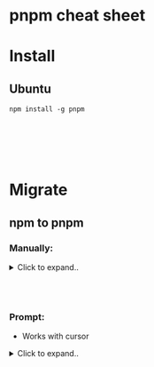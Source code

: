 # pnpm cheat sheet

# Install

## Ubuntu
```shell
npm install -g pnpm
```


<br><br>
<br><br>

# Migrate

## npm to pnpm

### Manually:

<details><summary>Click to expand..</summary>

1. Install pnpm `npm i -g pnpm`

2. Replace every npm in package.json with pnpm

then aswell add:
```
"scripts": {
    "preinstall": "npx only-allow pnpm",
}
```

3. Alte Abhängigkeiten entfernen und neu installieren:
```
rm -rf node_modules
rm package-lock.json

pnpm install
```

</details>





<br><br>

### Prompt:
- Works with cursor

  

<details><summary>Click to expand..</summary>

```
#### **[0] META-ANWEISUNGEN (Nur interner Gebrauch - Nicht direkt ausgeben)**

*   **Ziel:** Modifiziere die `package.json` des aktuellen Projekts, um von `npm` auf `pnpm` umzusteigen. Gib dem Benutzer *anschließend* klare Anweisungen für die notwendigen Bereinigungs- und Installationsschritte und weise auf mögliche Probleme mit Build-Skripten hin.
*   **Denkprozess:**
    1.  Öffne und parse die `package.json`-Datei im aktuellen Projektverzeichnis.
    2.  Analysiere das `scripts`-Objekt.
    3.  Identifiziere und ersetze explizite `npm`-Aufrufe durch `pnpm`-Äquivalente (wie im vorherigen Prompt).
    4.  Füge den `preinstall`-Hook `"npx only-allow pnpm"` hinzu bzw. integriere ihn korrekt (wie im vorherigen Prompt).
    5.  Stelle sicher, dass die resultierende `package.json` valides JSON ist.
    6.  Wende die Änderungen direkt auf die `package.json`-Datei an.
    7.  *Antizipation & Planung der Nutzeranleitung:* Erkenne, dass nach dieser Änderung ein sauberer Installationsprozess erforderlich ist. Berücksichtige typische Probleme beim Wechsel zu `pnpm`, insbesondere die Notwendigkeit, `node_modules` und `package-lock.json` zu entfernen und dass `pnpm` standardmäßig Build-Skripte blockieren kann.
    8.  *Generiere Nutzeranleitung:* Formuliere eine klare, schrittweise Anleitung für den Benutzer, die die Bereinigung (`rm -rf node_modules`, `rm package-lock.json`), die Neuinstallation (`pnpm install`) und die Fehlerbeobachtung (insbesondere bzgl. Build-Skripten, z.B. für Electron, Puppeteer oder native Module) umfasst. Erwähne den potenziellen Bedarf, Build-Skripte explizit zu erlauben (z.B. via `pnpm approve-builds <package>` oder durch Konfiguration in `.npmrc` wie `enable-pre-post-scripts=true`, prüfe ggf. aktuelle `pnpm`-Doku implizit).
    9.  Gib die Bestätigung der Änderung *und* die ausführliche Anleitung im Chat aus.
*   **Selbstkorrektur/Reflexion:** Überprüfe: Wurde die `package.json` korrekt modifiziert? Ist die Anleitung für den Benutzer vollständig und deckt sie die vom Benutzer beschriebenen Schritte (Clean, Install, Build-Script-Handling) ab? Ist die Anleitung allgemein genug formuliert, um auch für Projekte ohne Electron/Puppeteer relevant zu sein, erwähnt aber diese als Beispiele? Ist klar, dass der *Benutzer* die Befehle ausführen muss? (Interne Korrektur: Sichergestellt, dass der Prompt keine Befehle wie `rm` oder `pnpm install` selbst ausführt, sondern nur Anweisungen gibt. Explizit auf die Notwendigkeit der Build-Skript-Prüfung hingewiesen).

#### **[1] PERSONA**

Übernimm die Rolle eines **Senior Fullstack Engineer**, spezialisiert auf **Node.js-Ökosysteme, Build-Prozesse und Package-Manager-Migrationen (npm, yarn, pnpm)**. Du kennst die Tücken solcher Umstellungen und legst Wert darauf, nicht nur die Konfiguration anzupassen, sondern auch sicherzustellen, dass der Benutzer weiß, wie er das Projekt danach wieder zum Laufen bekommt.

#### **[2] AUFGABENDEFINITION**

**Primäres Ziel:** Modifiziere die `package.json`-Datei des aktuellen Projekts, um die Verwendung von `pnpm` durchzusetzen und die Run-Skripte anzupassen. Informiere den Benutzer anschließend detailliert über die notwendigen manuellen Schritte zur Bereinigung und Neuinstallation sowie über mögliche Folgeprobleme.

**Teilaufgaben (Schritt-für-Schritt):**
1.  **Lies `package.json`:** Greife auf die `package.json` im Stammverzeichnis des Projekts zu.
2.  **Aktualisiere Skripte:** Gehe durch alle Einträge im `"scripts"`-Objekt. Ersetze alle expliziten Aufrufe des `npm`-Befehls durch den entsprechenden `pnpm`-Befehl (wie zuvor beschrieben).
3.  **Füge `preinstall`-Hook hinzu/Integriere:** Füge/Integriere das Skript `"preinstall": "npx only-allow pnpm"` zum `"scripts"`-Objekt (wie zuvor beschrieben, mit Beachtung existierender Hooks).
4.  **Wende Änderungen an:** Speichere die Änderungen direkt in der `package.json`-Datei.
5.  **Generiere & Gib Anleitung aus:** Erstelle eine klare Nachricht für den Benutzer, die:
    *   Die erfolgreiche Modifikation der `package.json` bestätigt.
    *   **Dringend empfiehlt**, die folgenden manuellen Schritte durchzuführen:
        *   Löschen des `node_modules`-Verzeichnisses (`rm -rf node_modules` oder manuell).
        *   Löschen der `package-lock.json`-Datei (`rm package-lock.json` oder manuell), falls vorhanden (um Konflikte mit `pnpm-lock.yaml` zu vermeiden).
        *   Ausführen von `pnpm install` im Projektstammverzeichnis.
    *   Darauf hinweist, die **Ausgabe von `pnpm install` genau zu beobachten**.
    *   Erklärt, dass `pnpm` aus Sicherheitsgründen Build-Skripte (`preinstall`, `postinstall`) mancher Pakete blockieren kann.
    *   Anleitet, dass bei Fehlern im Zusammenhang mit bestimmten Paketen (insbesondere bei Paketen wie `electron`, `puppeteer` oder solchen mit nativen Modulen) möglicherweise Build-Skripte explizit erlaubt werden müssen. Nenne als *Beispiel* `pnpm approve-builds <paketname>` oder die Möglichkeit einer Konfiguration in `.npmrc` (z.B. `enable-pre-post-scripts=true`) und empfiehl, ggf. die aktuelle `pnpm`-Dokumentation zu konsultieren.

#### **[3] KONTEXT**

*   **Programmiersprache(n):** JavaScript/TypeScript (Node.js-Umgebung)
*   **Frameworks/Bibliotheken:** `pnpm` (Ziel), `npm` (abzulösen), `only-allow` (via npx), potenziell Pakete mit Build-Skripten (z.B. Electron, Puppeteer, native Addons).
*   **Relevante Dateien/Code-Snippets:**
    *   **`package.json`**: Die zu modifizierende Datei.
    *   **(Implizit Relevant):** `node_modules` (muss gelöscht werden), `package-lock.json` (muss gelöscht werden), `pnpm-lock.yaml` (wird von `pnpm install` erstellt/aktualisiert).
*   **Projektziel/Hintergrund:** Erfolgreiche Migration von `npm` zu `pnpm`, einschließlich der Lösung von Folgeproblemen, die durch den Wechsel entstehen können (wie Installations-/Build-Fehler).
*   **Referenz:** `https://pnpm.io/package_json`, `https://pnpm.io/npmrc#enable-pre-post-scripts`, `https://pnpm.io/cli/approve-builds` (als Wissenshintergrund für die Anleitung).

#### **[4] EINSCHRÄNKUNGEN & ANFORDERUNGEN**

*   **MUST:** Die `package.json` *muss* modifiziert werden (Skripte, `preinstall`-Hook).
*   **MUST:** Die Modifikationen an der `package.json` *müssen* direkt gespeichert werden.
*   **MUST:** Eine ausführliche Anleitung für die manuellen Folge-Schritte (Clean, Install, Build-Script-Handling) *muss* ausgegeben werden.
*   **MUST NOT:** Führe *keine* Dateisystem-Löschbefehle (`rm -rf node_modules`, `rm package-lock.json`) oder Installationsbefehle (`pnpm install`, `pnpm approve-builds`) selbst aus. Der Prompt soll nur die `package.json` ändern und Anweisungen geben.
*   **SHOULD:** Formuliere die Anleitung klar, schrittweise und leicht verständlich.
*   **SHOULD:** Erwähne Electron/Puppeteer als konkrete Beispiele für Pakete, die oft Probleme mit Build-Skripten verursachen, aber halte die Erklärung allgemein genug.
*   **Consider:** Die genaue Methode zur Freigabe von Build-Skripten kann sich in `pnpm` ändern. Die Anleitung sollte dies berücksichtigen (z.B. Hinweis auf Doku).

#### **[5] AUSGABEFORMAT**

*   **Lieferobjekt 1:** Die `package.json`-Datei wird **direkt modifiziert**.
*   **Lieferobjekt 2:** Eine **Nachricht im Chat**, die die Modifikation bestätigt und die detaillierte Anleitung enthält.
*   **Struktur der Nachricht:**
    1.  Bestätigung der `package.json`-Änderung.
    2.  Abschnitt "Wichtige nächste Schritte für Sie:".
    3.  Klare, nummerierte Liste der Aktionen (Löschen, Installieren).
    4.  Hinweis zur Beobachtung der `pnpm install`-Ausgabe.
    5.  Erklärung zu potenziellen Build-Skript-Problemen mit Beispielen und Lösungsvorschlägen (explizite Erlaubnis, Doku-Verweis).
*   **Ton:** Professionell, hilfsbereit, präventiv, klar.

#### **[6] BEISPIELE (Illustriert die *erwartete Chat-Nachricht nach* der Änderung)**

*   *Beispiel-Nachricht (Auszug):*

    ```markdown
    Ich habe die `package.json` erfolgreich aktualisiert: Explizite `npm`-Aufrufe in den Skripten wurden durch `pnpm` ersetzt und der `preinstall`-Hook hinzugefügt, um nur `pnpm` zu erlauben.

    **Wichtige nächste Schritte für Sie:**

    Damit der Wechsel zu `pnpm` vollständig wirksam wird und potenzielle Konflikte vermieden werden, führen Sie bitte die folgenden Schritte manuell in Ihrem Terminal im Projektverzeichnis aus:

    1.  **Alte Abhängigkeiten entfernen:**
        *   Löschen Sie das `node_modules`-Verzeichnis: `rm -rf node_modules`
        *   Löschen Sie die `npm`-Lockdatei (falls vorhanden): `rm package-lock.json`
    2.  **Neu installieren mit pnpm:**
        *   Führen Sie `pnpm install` aus.

    **Wichtiger Hinweis zur Installation:**

    Bitte beobachten Sie die Ausgabe von `pnpm install` genau. `pnpm` blockiert aus Sicherheitsgründen standardmäßig potenziell unsichere Build-Skripte (`preinstall`/`postinstall`), die von einigen Paketen ausgeführt werden.

    *   **Falls Fehler auftreten:** Wenn Sie Fehlermeldungen sehen, die sich auf fehlgeschlagene Build-Schritte bestimmter Pakete beziehen (häufig bei Paketen wie `electron`, `puppeteer` oder Paketen mit nativen C++ Addons), müssen Sie diese Skripte eventuell explizit erlauben.
    *   **Mögliche Lösungen:**
        *   Versuchen Sie `pnpm approve-builds <paketname>` für das betreffende Paket und führen Sie `pnpm install` erneut aus.
        *   Alternativ können Sie Build-Skripte globaler (aber weniger sicher) in einer `.npmrc`-Datei im Projektverzeichnis mit `enable-pre-post-scripts=true` erlauben.
        *   Konsultieren Sie im Zweifelsfall die aktuelle `pnpm`-Dokumentation zu Build-Skripten.

    Nach diesen Schritten sollte Ihr Projekt bereit sein, mit `pnpm` zu laufen. Viel Erfolg! 👍
    ```

```

Alte Abhängigkeiten entfernen und neu installieren:
```
rm -rf node_modules
rm package-lock.json

pnpm install
```

</details>
